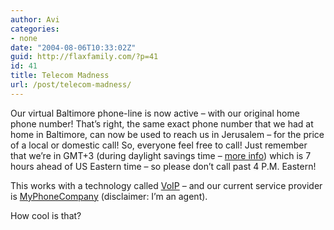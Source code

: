 ```yaml
---
author: Avi
categories:
- none
date: "2004-08-06T10:33:02Z"
guid: http://flaxfamily.com/?p=41
id: 41
title: Telecom Madness
url: /post/telecom-madness/
---
```

Our virtual Baltimore phone-line is now active &#8211; with our original home phone number! That&#8217;s right, the same exact phone number that we had at home in Baltimore, can now be used to reach us in Jerusalem &#8211; for the price of a local or domestic call! So, everyone feel free to call! Just remember that we&#8217;re in GMT+3 (during daylight savings time &#8211; [more info](http://www.timeanddate.com/worldclock/city.html?n=110)) which is 7 hours ahead of US Eastern time &#8211; so please don&#8217;t call past 4 P.M. Eastern!

This works with a technology called [VoIP](http://en.wikipedia.org/wiki/VoIP) &#8211; and our current service provider is [MyPhoneCompany](http://www.myphonecompany.com/default.aspx?agent=6002229) (disclaimer: I&#8217;m an agent).

How cool is that?